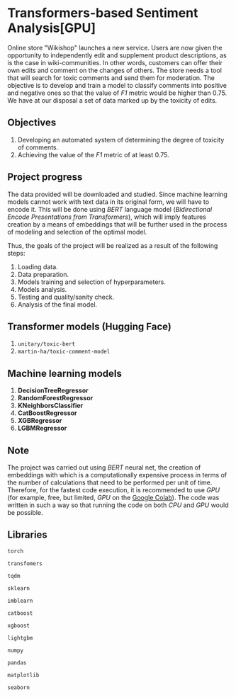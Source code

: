 # Transformers-based Sentiment Analysis[GPU]

Online store "Wikishop" launches a new service. Users are now given the opportunity to independently edit and supplement product descriptions, as is the case in wiki-communities. In other words, customers can offer their own edits and comment on the changes of others. The store needs a tool that will search for toxic comments and send them for moderation. The objective is to develop and train a model to classify comments into positive and negative ones so that the value of *F1* metric would be higher than 0.75. We have at our disposal a set of data marked up by the toxicity of edits.

## Objectives

1. Developing an automated system of determining the degree of toxicity of comments.
2. Achieving the value of the *F1* metric of at least 0.75.

## Project progress

The data provided will be downloaded and studied. Since machine learning models cannot work with text data in its original form, we will have to encode it. This will be done using *BERT* language model (*Bidirectional Encode Presentations from Transformers*), which will imply features creation by a means of embeddings that will be further used in the process of modeling and selection of the optimal model.

Thus, the goals of the project will be realized as a result of the following steps:

1. Loading data.
2. Data preparation.
3. Models training and selection of hyperparameters.
4. Models analysis.
5. Testing and quality/sanity check.
6. Analysis of the final model.

## Transformer models (Hugging Face)

1. `unitary/toxic-bert`
2. `martin-ha/toxic-comment-model`

## Machine learning models 

1. **DecisionTreeRegressor**
2. **RandomForestRegressor**
3. **KNeighborsClassifier**
4. **CatBoostRegressor**
5. **XGBRegressor**
6. **LGBMRegressor**

## Note

The project was carried out using *BERT* neural net, the creation of embeddings with which is a computationally expensive process in terms of the number of calculations that need to be performed per unit of time. Therefore, for the fastest code execution, it is recommended to use *GPU* (for example, free, but limited, *GPU* on the [Google Colab](https://colab.research.google.com/)). The code was written in such a way so that running the code on both *CPU* and *GPU* would be possible.

## Libraries

`torch`

`transfomers`

`tqdm`

`sklearn`

`imblearn`

`catboost`

`xgboost`

`lightgbm`

`numpy`

`pandas`

`matplotlib`

`seaborn`
